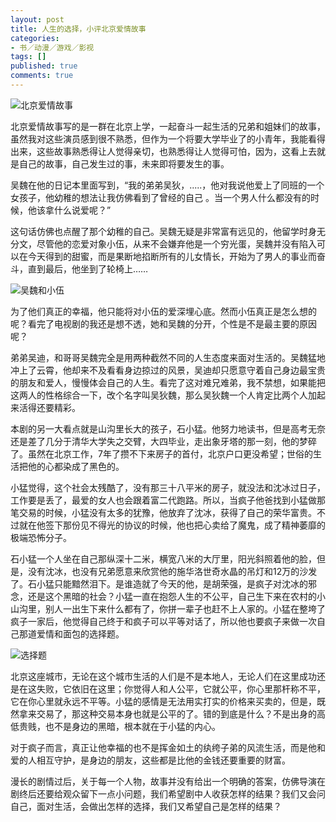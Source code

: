 ```yaml
---
layout: post
title: 人生的选择，小评北京爱情故事
categories:
- 书／动漫／游戏／影视
tags: []
published: true
comments: true
---
```

<p><img src="https://public.bay.livefilestore.com/y1pbAO0x0f9fJ5-2vnyF6_nVPguqxMBiMq7_r1kdIIjiZp2lGXdsqHvVW5HgTqlDVxuAUdMi0nHvHuNnxRfJd8NHg/ZJTV.Bei.Jing.Love.Story.Ep39.HDTV.720p.x264-CHDTV-shot0003.jpg" alt="北京爱情故事" /></p>

<p>北京爱情故事写的是一群在北京上学，一起奋斗一起生活的兄弟和姐妹们的故事，虽然我对这些演员感到很不熟悉，但作为一个将要大学毕业了的小青年，我能看得出来，这些故事熟悉得让人觉得亲切，也熟悉得让人觉得可怕，因为，这看上去就是自己的故事，自己发生过的事，未来即将要发生的事。</p>

<p>吴魏在他的日记本里面写到，“我的弟弟吴狄，.....，他对我说他爱上了同班的一个女孩子，他幼稚的想法让我仿佛看到了曾经的自己 。当一个男人什么都没有的时候，他该拿什么说爱呢？”</p>

<p>这句话仿佛也点醒了那个幼稚的自己。吴魏无疑是非常富有远见的，他留学时身无分文，尽管他的恋爱对象小伍，从来不会嫌弃他是一个穷光蛋，吴魏并没有陷入可以在今天得到的甜蜜，而是果断地掐断所有的儿女情长，开始为了男人的事业而奋斗，直到最后，他坐到了轮椅上……</p>

<p><img src="https://public.bay.livefilestore.com/y1ptrPp2a1rT-PG4CMbnPZsZZeuR-HhYB47o_7STUrdD61vA-T3Ubf_VawfaNNdPRf3IxOgR3mLUX9ERCyFlUShAQ/ZJTV.Bei.Jing.Love.Story.Ep37.HDTV.720p.x264-CHDTV-shot0001.jpg?psid=1" alt="吴魏和小伍" /></p>

<p>为了他们真正的幸福，他只能将对小伍的爱深埋心底。然而小伍真正是怎么想的呢？看完了电视剧的我还是想不透，她和吴魏的分开，个性是不是最主要的原因呢？</p>

<p>弟弟吴迪，和哥哥吴魏完全是用两种截然不同的人生态度来面对生活的。吴魏猛地冲上了云霄，他却来不及看看身边掠过的风景，吴迪却只愿意守着自己身边最宝贵的朋友和爱人，慢慢体会自己的人生。看完了这对难兄难弟，我不禁想，如果能把这两人的性格综合一下，改个名字叫吴狄魏，那么吴狄魏一个人肯定比两个人加起来活得还要精彩。</p>

<p>本剧的另一大看点就是山沟里长大的孩子，石小猛。他努力地读书，但是高考无奈还是差了几分于清华大学失之交臂，大四毕业，走出象牙塔的那一刻，他的梦碎了。虽然在北京工作，7年了攒不下来房子的首付，北京户口更没希望；世俗的生活把他的心都染成了黑色的。</p>

<p>小猛觉得，这个社会太残酷了，没有那三十八平米的房子，就没法和沈冰过日子，工作要是丢了，最爱的女人也会跟着富二代跑路。所以，当疯子他爸找到小猛做那笔交易的时候，小猛没有太多的犹豫，他放弃了沈冰，获得了自己的荣华富贵。不过就在他签下那份见不得光的协议的时候，他也把心卖给了魔鬼，成了精神萎靡的极端恐怖分子。</p>

<p>石小猛一个人坐在自己那纵深十二米，横宽八米的大厅里，阳光斜照着他的脸，但是，没有沈冰，也没有兄弟愿意来欣赏他的施华洛世奇水晶的吊灯和12万的沙发了。石小猛只能黯然泪下。是谁造就了今天的他，是胡荣强，是疯子对沈冰的邪念，还是这个黑暗的社会？小猛一直在抱怨人生的不公平，自己生下来在农村的小山沟里，别人一出生下来什么都有了，你拼一辈子也赶不上人家的。小猛在整垮了疯子一家后，他觉得自己终于和疯子可以平等对话了，所以他也要疯子来做一次自己那道爱情和面包的选择题。</p>

<p><img src="https://public.bay.livefilestore.com/y1ptrPp2a1rT-MHdWqVProojT61-C73L7vp0Q-7AedSMStvSzBe9vy1CgAL06iZyImTcQS_B5ImlRZIUakhZws98g/ZJTV.Bei.Jing.Love.Story.Ep36.HDTV.720p.x264-CHDTV-shot0007.jpg?psid=1" alt="选择题" /></p>

<p>北京这座城市，无论在这个城市生活的人们是不是本地人，无论人们在这里成功还是在这失败，它依旧在这里；你觉得人和人公平，它就公平，你心里那杆称不平，它在你心里就永远不平等。小猛的感情是无法用实打实的价格来买卖的，但是，既然拿来交易了，那这种交易本身也就是公平的了。错的到底是什么？不是出身的高低贵贱，也不是身边的黑暗，根本就在于小猛的内心。</p>

<p>对于疯子而言，真正让他幸福的也不是挥金如土的纨绔子弟的风流生活，而是他和爱的人相互守护，是身边的朋友，这些都是比他的金钱还要重要的财富。</p>

<p>漫长的剧情过后，关于每一个人物，故事并没有给出一个明确的答案，仿佛导演在剧终后还要给观众留下一点小问题，我们希望剧中人收获怎样的结果？我们又会问自己，面对生活，会做出怎样的选择，我们又希望自己是怎样的结果？</p>
